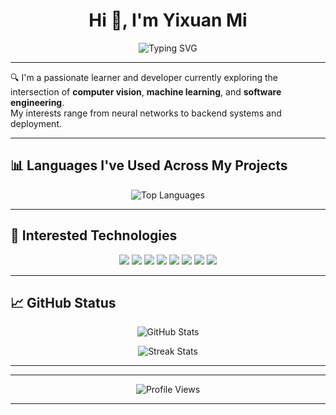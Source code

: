 <h1 align="center">Hi 👋, I'm Yixuan Mi</h1>

<p align="center">
  <img src="https://readme-typing-svg.herokuapp.com?font=Fira+Code&size=22&duration=3000&pause=500&center=true&vCenter=true&multiline=true&width=600&height=100&lines=Welcome+to+my+GitHub+profile!;Researching+%2B+Building+with+AI%2C+Deep+Learning+and+Systems+Tech;Python+%7C+Linux+%7C+Java+%7C+TensorFlow+%7C+PyTorch+%7C+GANs" alt="Typing SVG" />
</p>

---

🔍 I'm a passionate learner and developer currently exploring the intersection of **computer vision**, **machine learning**, and **software engineering**.  
My interests range from neural networks to backend systems and deployment.

---

## 📊 Languages I've Used Across My Projects

<p align="center">
  <img src="https://github-readme-stats.vercel.app/api/top-langs/?username=EthanYixuanMi&layout=compact&theme=tokyonight&langs_count=8" alt="Top Languages" />
</p>

---

## 🧠 Interested Technologies 

<p align="center">
  <img src="https://img.shields.io/badge/PyTorch-EE4C2C?style=for-the-badge&logo=pytorch&logoColor=white" />
  <img src="https://img.shields.io/badge/TensorFlow-FF6F00?style=for-the-badge&logo=tensorflow&logoColor=white" />
  <img src="https://img.shields.io/badge/Linux-FCC624?style=for-the-badge&logo=linux&logoColor=black" />
  <img src="https://img.shields.io/badge/Python-3776AB?style=for-the-badge&logo=python&logoColor=white" />
  <img src="https://img.shields.io/badge/Java-007396?style=for-the-badge&logo=java&logoColor=white" />
  <img src="https://img.shields.io/badge/Maven-C71A36?style=for-the-badge&logo=apachemaven&logoColor=white" />
  <img src="https://img.shields.io/badge/LSTM-informational?style=for-the-badge" />
  <img src="https://img.shields.io/badge/GAN-GenerativeModels-blueviolet?style=for-the-badge" />
</p>

---

## 📈 GitHub Status

<p align="center">
  <img src="https://github-readme-stats.vercel.app/api?username=EthanYixuanMi&show_icons=true&theme=tokyonight" alt="GitHub Stats"/>
</p>

<p align="center">
  <img src="https://github-readme-streak-stats.herokuapp.com/?user=EthanYixuanMi&theme=tokyonight" alt="Streak Stats"/>
</p>

---

---

<p align="center">
  <img src="https://komarev.com/ghpvc/?username=EthanYixuanMi&style=for-the-badge" alt="Profile Views" />
</p>

---
